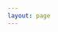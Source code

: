 ```yaml
---
layout: page
---
```

<VPTeamPage>
  <VPTeamPageTitle>
    <template #title>
      Local Shops
    </template>
    <template #lead>
      The Brighton area has awesome local shops to support 
      you on your ride.
    </template>
  </VPTeamPageTitle>
  <VPTeamPageSection>
    <!-- <template #title>Our Shops</template> -->
    <!-- <template #lead>...</template> -->
    <template #members>
      <VPTeamMembers size="medium" :members="shops" />
    </template>
  </VPTeamPageSection>
</VPTeamPage>


<script setup>
import {
  VPTeamPage,
  VPTeamPageTitle,
  VPTeamMembers,
  VPTeamPageSection
} from 'vitepress/theme'

const shops = [
  {
    avatar: 'shops/hammerhead.png',
    name: 'Hammerhead Bikes',
    title: 'Yeti, Niner, Revel and More',
    desc: 'Awesome local shop owned by Coach Bill',
    links: [
      { icon: 'facebook', link: 'https://www.facebook.com/HammerheadBikes' },
    ],
    sponsor: 
      'https://hammerheadbikecom.wordpress.com/'
  },
  {
    avatar: 'shops/dandd.jpg',
    name: 'D&D Bikes',
    title: 'Giant Bicycles and Accesories',
    desc: 'MiSCA Sponsor shop',
    links: [
      { icon: 'facebook', link: 'https://www.facebook.com/DDBicycles' },
    ],
    sponsor: 
      'https://www.ddbicyclesandhockey.com/'
  },
  {
    avatar: 'shops/hometown.jpg',
    name: 'Hometown Bicycles',
    title: 'Servicing all models of bicycles',
    desc: 'Long time Brighton Cycling Supporter',
    links: [
      { icon: 'facebook', link: 'https://www.facebook.com/hometownbicyclesllc' },
    ],
    sponsor: 
      'https://myhometownbicycles.com/'
  },
  {
    avatar: 'shops/MotorCity.png',
    name: 'Motorcity Bicycle',
    title: 'Specialized Bicycles and Accesories',
    desc: 'Long time Brighton Cycling Supporter',
    links: [
      { icon: 'facebook', link: 'hhttps://www.facebook.com/MotorCityBicycleBrighton' },
    ],
    sponsor: 
      'https://www.motorcitybicycle.com/'
  },
]
</script>
